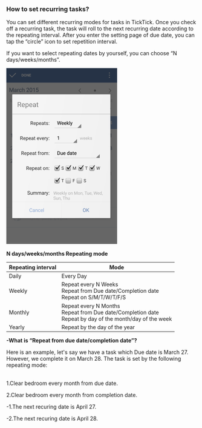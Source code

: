 ### How to set recurring tasks?
You can set different recurring modes for tasks in TickTick. Once you check off a recurring task, the task will roll to the next recurring date according to the repeating interval. After you enter the setting page of due date, you can tap the “circle” icon to set repetition interval.

If you want to select repeating dates by yourself, you can choose “N days/weeks/months”.

![](../images/recurring2.png)

**N days/weeks/months Repeating mode**

|Repeating interval | Mode |
| -- | -- |
|Daily | Every Day |
| Weekly | Repeat every N Weeks<br />Repeat from Due date/Completion date<br />Repeat on S/M/T/W/T/F/S|
| Monthly |  Repeat every N Months<br />Repeat from Due date/Completion date <br />Repeat by day of the month/day of the week|
| Yearly | Repeat by the day of the year |

**-What is “Repeat from due date/completion date”?**

Here is an example, let's say we have a task which Due date is March 27. However, we complete it on March 28. The task is set by the following repeating mode:

<br />1.Clear bedroom every month from due date.

2.Clear bedroom every month from completion date.


-1.The next recuring date is April 27.

-2.The next recuring date is April 28.

